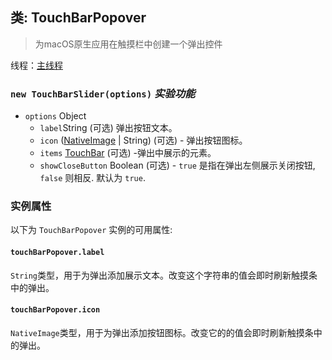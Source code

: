 ## 类: TouchBarPopover

> 为macOS原生应用在触摸栏中创建一个弹出控件

线程：[主线程](../tutorial/quick-start.md#main-process)

### `new TouchBarSlider(options)` *实验功能*

* `options` Object 
  * ` label `String (可选) 弹出按钮文本。
  * `icon` ([NativeImage](native-image.md) | String) (可选) - 弹出按钮图标。
  * `items` [TouchBar](touch-bar.md) (可选) -弹出中展示的元素。
  * `showCloseButton` Boolean (可选) - `true` 是指在弹出左侧展示关闭按钮, `false` 则相反. 默认为 `true`.

### 实例属性

以下为 ` TouchBarPopover ` 实例的可用属性:

#### `touchBarPopover.label`

`String`类型，用于为弹出添加展示文本。改变这个字符串的值会即时刷新触摸条中的弹出。

#### `touchBarPopover.icon`

`NativeImage`类型，用于为弹出添加按钮图标。改变它的的值会即时刷新触摸条中的弹出。